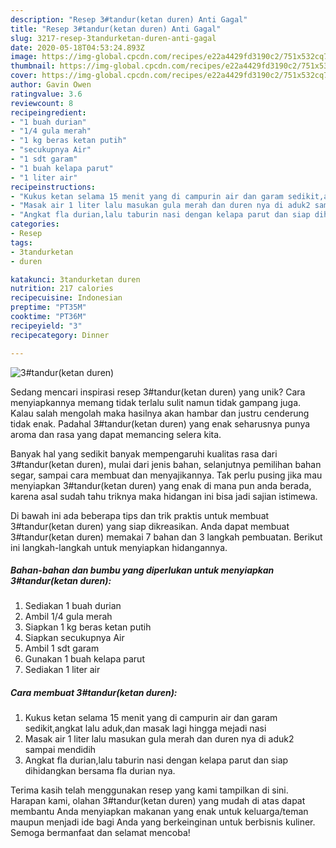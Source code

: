 ```yaml
---
description: "Resep 3#tandur(ketan duren) Anti Gagal"
title: "Resep 3#tandur(ketan duren) Anti Gagal"
slug: 3217-resep-3tandurketan-duren-anti-gagal
date: 2020-05-18T04:53:24.893Z
image: https://img-global.cpcdn.com/recipes/e22a4429fd3190c2/751x532cq70/3tandurketan-duren-foto-resep-utama.jpg
thumbnail: https://img-global.cpcdn.com/recipes/e22a4429fd3190c2/751x532cq70/3tandurketan-duren-foto-resep-utama.jpg
cover: https://img-global.cpcdn.com/recipes/e22a4429fd3190c2/751x532cq70/3tandurketan-duren-foto-resep-utama.jpg
author: Gavin Owen
ratingvalue: 3.6
reviewcount: 8
recipeingredient:
- "1 buah durian"
- "1/4 gula merah"
- "1 kg beras ketan putih"
- "secukupnya Air"
- "1 sdt garam"
- "1 buah kelapa parut"
- "1 liter air"
recipeinstructions:
- "Kukus ketan selama 15 menit yang di campurin air dan garam sedikit,angkat lalu aduk,dan masak lagi hingga mejadi nasi"
- "Masak air 1 liter lalu masukan gula merah dan duren nya di aduk2 sampai mendidih"
- "Angkat fla durian,lalu taburin nasi dengan kelapa parut dan siap dihidangkan bersama fla durian nya."
categories:
- Resep
tags:
- 3tandurketan
- duren

katakunci: 3tandurketan duren 
nutrition: 217 calories
recipecuisine: Indonesian
preptime: "PT35M"
cooktime: "PT36M"
recipeyield: "3"
recipecategory: Dinner

---
```



![3#tandur(ketan duren)](https://img-global.cpcdn.com/recipes/e22a4429fd3190c2/751x532cq70/3tandurketan-duren-foto-resep-utama.jpg)

Sedang mencari inspirasi resep 3#tandur(ketan duren) yang unik? Cara menyiapkannya memang tidak terlalu sulit namun tidak gampang juga. Kalau salah mengolah maka hasilnya akan hambar dan justru cenderung tidak enak. Padahal 3#tandur(ketan duren) yang enak seharusnya punya aroma dan rasa yang dapat memancing selera kita.

Banyak hal yang sedikit banyak mempengaruhi kualitas rasa dari 3#tandur(ketan duren), mulai dari jenis bahan, selanjutnya pemilihan bahan segar, sampai cara membuat dan menyajikannya. Tak perlu pusing jika mau menyiapkan 3#tandur(ketan duren) yang enak di mana pun anda berada, karena asal sudah tahu triknya maka hidangan ini bisa jadi sajian istimewa.




Di bawah ini ada beberapa tips dan trik praktis untuk membuat 3#tandur(ketan duren) yang siap dikreasikan. Anda dapat membuat 3#tandur(ketan duren) memakai 7 bahan dan 3 langkah pembuatan. Berikut ini langkah-langkah untuk menyiapkan hidangannya.

<!--inarticleads1-->

##### Bahan-bahan dan bumbu yang diperlukan untuk menyiapkan 3#tandur(ketan duren):

1. Sediakan 1 buah durian
1. Ambil 1/4 gula merah
1. Siapkan 1 kg beras ketan putih
1. Siapkan secukupnya Air
1. Ambil 1 sdt garam
1. Gunakan 1 buah kelapa parut
1. Sediakan 1 liter air




<!--inarticleads2-->

##### Cara membuat 3#tandur(ketan duren):

1. Kukus ketan selama 15 menit yang di campurin air dan garam sedikit,angkat lalu aduk,dan masak lagi hingga mejadi nasi
1. Masak air 1 liter lalu masukan gula merah dan duren nya di aduk2 sampai mendidih
1. Angkat fla durian,lalu taburin nasi dengan kelapa parut dan siap dihidangkan bersama fla durian nya.




Terima kasih telah menggunakan resep yang kami tampilkan di sini. Harapan kami, olahan 3#tandur(ketan duren) yang mudah di atas dapat membantu Anda menyiapkan makanan yang enak untuk keluarga/teman maupun menjadi ide bagi Anda yang berkeinginan untuk berbisnis kuliner. Semoga bermanfaat dan selamat mencoba!

